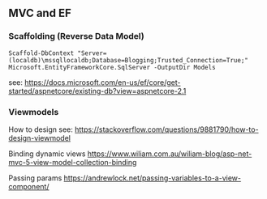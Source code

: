 ## MVC and EF

### Scaffolding (Reverse Data Model)
```
Scaffold-DbContext "Server=(localdb)\mssqllocaldb;Database=Blogging;Trusted_Connection=True;" Microsoft.EntityFrameworkCore.SqlServer -OutputDir Models
```
see: https://docs.microsoft.com/en-us/ef/core/get-started/aspnetcore/existing-db?view=aspnetcore-2.1


### Viewmodels

How to design
see: https://stackoverflow.com/questions/9881790/how-to-design-viewmodel

Binding dynamic views
https://www.wiliam.com.au/wiliam-blog/asp-net-mvc-5-view-model-collection-binding

Passing params
https://andrewlock.net/passing-variables-to-a-view-component/
